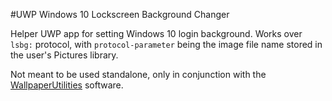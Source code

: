 #UWP Windows 10 Lockscreen Background Changer

Helper UWP app for setting Windows 10 login background.
Works over `lsbg:` protocol, with `protocol-parameter` being the image file name stored in the user's Pictures library.

Not meant to be used standalone, only in conjunction with the [WallpaperUtilities](https://www.github.com/tamchow/WallpaperUtilities) software.